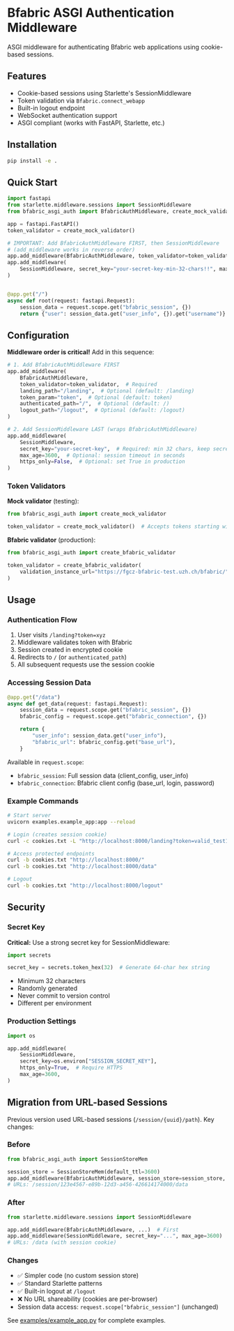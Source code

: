 # Bfabric ASGI Authentication Middleware

ASGI middleware for authenticating Bfabric web applications using cookie-based sessions.

## Features

- Cookie-based sessions using Starlette's SessionMiddleware
- Token validation via `Bfabric.connect_webapp`
- Built-in logout endpoint
- WebSocket authentication support
- ASGI compliant (works with FastAPI, Starlette, etc.)

## Installation

```bash
pip install -e .
```

## Quick Start

```python
import fastapi
from starlette.middleware.sessions import SessionMiddleware
from bfabric_asgi_auth import BfabricAuthMiddleware, create_mock_validator

app = fastapi.FastAPI()
token_validator = create_mock_validator()

# IMPORTANT: Add BfabricAuthMiddleware FIRST, then SessionMiddleware
# (add_middleware works in reverse order)
app.add_middleware(BfabricAuthMiddleware, token_validator=token_validator)
app.add_middleware(
    SessionMiddleware, secret_key="your-secret-key-min-32-chars!!", max_age=3600
)


@app.get("/")
async def root(request: fastapi.Request):
    session_data = request.scope.get("bfabric_session", {})
    return {"user": session_data.get("user_info", {}).get("username")}
```

## Configuration

**Middleware order is critical!** Add in this sequence:

```python
# 1. Add BfabricAuthMiddleware FIRST
app.add_middleware(
    BfabricAuthMiddleware,
    token_validator=token_validator,  # Required
    landing_path="/landing",  # Optional (default: /landing)
    token_param="token",  # Optional (default: token)
    authenticated_path="/",  # Optional (default: /)
    logout_path="/logout",  # Optional (default: /logout)
)

# 2. Add SessionMiddleware LAST (wraps BfabricAuthMiddleware)
app.add_middleware(
    SessionMiddleware,
    secret_key="your-secret-key",  # Required: min 32 chars, keep secret!
    max_age=3600,  # Optional: session timeout in seconds
    https_only=False,  # Optional: set True in production
)
```

### Token Validators

**Mock validator** (testing):

```python
from bfabric_asgi_auth import create_mock_validator

token_validator = create_mock_validator()  # Accepts tokens starting with 'valid_'
```

**Bfabric validator** (production):

```python
from bfabric_asgi_auth import create_bfabric_validator

token_validator = create_bfabric_validator(
    validation_instance_url="https://fgcz-bfabric-test.uzh.ch/bfabric/"
)
```

## Usage

### Authentication Flow

1. User visits `/landing?token=xyz`
2. Middleware validates token with Bfabric
3. Session created in encrypted cookie
4. Redirects to `/` (or `authenticated_path`)
5. All subsequent requests use the session cookie

### Accessing Session Data

```python
@app.get("/data")
async def get_data(request: fastapi.Request):
    session_data = request.scope.get("bfabric_session", {})
    bfabric_config = request.scope.get("bfabric_connection", {})

    return {
        "user_info": session_data.get("user_info"),
        "bfabric_url": bfabric_config.get("base_url"),
    }
```

Available in `request.scope`:

- `bfabric_session`: Full session data (client_config, user_info)
- `bfabric_connection`: Bfabric client config (base_url, login, password)

### Example Commands

```bash
# Start server
uvicorn examples.example_app:app --reload

# Login (creates session cookie)
curl -c cookies.txt -L "http://localhost:8000/landing?token=valid_test123"

# Access protected endpoints
curl -b cookies.txt "http://localhost:8000/"
curl -b cookies.txt "http://localhost:8000/data"

# Logout
curl -b cookies.txt "http://localhost:8000/logout"
```

## Security

### Secret Key

**Critical:** Use a strong secret key for SessionMiddleware:

```python
import secrets

secret_key = secrets.token_hex(32)  # Generate 64-char hex string
```

- Minimum 32 characters
- Randomly generated
- Never commit to version control
- Different per environment

### Production Settings

```python
import os

app.add_middleware(
    SessionMiddleware,
    secret_key=os.environ["SESSION_SECRET_KEY"],
    https_only=True,  # Require HTTPS
    max_age=3600,
)
```

## Migration from URL-based Sessions

Previous version used URL-based sessions (`/session/{uuid}/path`). Key changes:

### Before

```python
from bfabric_asgi_auth import SessionStoreMem

session_store = SessionStoreMem(default_ttl=3600)
app.add_middleware(BfabricAuthMiddleware, session_store=session_store, ...)
# URLs: /session/123e4567-e89b-12d3-a456-426614174000/data
```

### After

```python
from starlette.middleware.sessions import SessionMiddleware

app.add_middleware(BfabricAuthMiddleware, ...)  # First
app.add_middleware(SessionMiddleware, secret_key="...", max_age=3600)  # Last
# URLs: /data (with session cookie)
```

### Changes

- ✅ Simpler code (no custom session store)
- ✅ Standard Starlette patterns
- ✅ Built-in logout at `/logout`
- ❌ No URL shareability (cookies are per-browser)
- Session data access: `request.scope["bfabric_session"]` (unchanged)

See [examples/example_app.py](examples/example_app.py) for complete examples.
